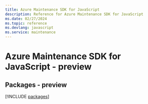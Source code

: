 ```yaml
---
title: Azure Maintenance SDK for JavaScript
description: Reference for Azure Maintenance SDK for JavaScript
ms.date: 02/27/2024
ms.topic: reference
ms.devlang: javascript
ms.service: maintenance
---
```

# Azure Maintenance SDK for JavaScript - preview
## Packages - preview
[!INCLUDE [packages](maintenance-index.md)]